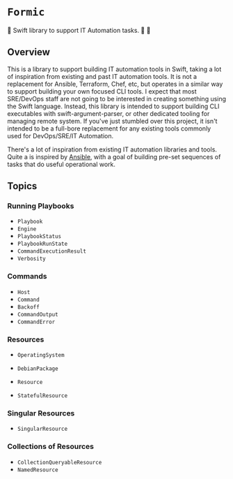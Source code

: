 # ``Formic``

🐜 Swift library to support IT Automation tasks.  🐜 🐜

## Overview

This is a library to support building IT automation tools in Swift, taking a lot of inspiration from existing and past IT automation tools.
It is not a replacement for Ansible, Terraform, Chef, etc, but operates in a similar way to support building your own focused CLI tools.
I expect that most SRE/DevOps staff are not going to be interested in creating something using the Swift language.
Instead, this library is intended to support building CLI executables with swift-argument-parser, or other dedicated tooling for managing remote system.
If you've just stumbled over this project, it isn't intended to be a full-bore replacement for any existing tools commonly used for DevOps/SRE/IT Automation.

There's a lot of inspiration from existing IT automation libraries and tools.
Quite a is inspired by [Ansible](https://github.com/ansible/ansible), with a goal of building pre-set sequences of tasks that do useful operational work.

## Topics

### Running Playbooks

- ``Playbook``
- ``Engine``
- ``PlaybookStatus``
- ``PlaybookRunState``
- ``CommandExecutionResult``
- ``Verbosity``

### Commands

- ``Host``
- ``Command``
- ``Backoff``
- ``CommandOutput``
- ``CommandError``

### Resources

- ``OperatingSystem``
- ``DebianPackage``

- ``Resource``
- ``StatefulResource``

### Singular Resources

- ``SingularResource``

### Collections of Resources

- ``CollectionQueryableResource``
- ``NamedResource``

